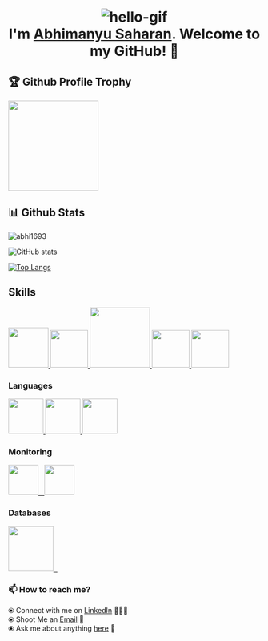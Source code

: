 <h1 align="center"> <img src="https://github.com/abhi1693/abhi1693/blob/main/assets/hello.gif" alt="hello-gif"> <br >I'm <a href="https://www.linkedin.com/in/abhimanyu-saharan/">Abhimanyu Saharan</a>. Welcome to my GitHub! 🤗</h1>

<!--<img align="right" alt="Coder GIF" height=250 width=300 src="https://github.com/abhi1693/abhi1693/blob/main/assets/youNme.gif?raw=true" />-->

<h2>🏆 Github Profile Trophy</h2>
<a href="https://github.com/ryo-ma/github-profile-trophy">
  <img height="180" src="https://github-profile-trophy.vercel.app/?username=abhi1693&column=-1"/>
</a>
<h2>📊 Github Stats</h2>
<p><img align="center"  src="https://github-readme-streak-stats.herokuapp.com/?user=abhi1693" alt="abhi1693" /></p>


![GitHub stats](https://github-readme-stats.vercel.app/api?username=abhi1693&show_icons=true&count_private=true)

[![Top Langs](https://github-readme-stats.vercel.app/api/top-langs/?username=abhi1693&layout=compact)](https://github.com/anuraghazra/github-readme-stats)



## Skills

<p float="left">
  <a href="https://www.docker.com/" target="_blank" >
    <img src="https://raw.githubusercontent.com/abhi1693/abhi1693/main/assets/docker.gif"  height="80" /> 
  </a>
  <a href="https://kubernetes.io/" target="_blank" >
    <img src="https://raw.githubusercontent.com/abhi1693/abhi1693/main/assets/k8s.gif"  height="75" />
  </a>
  <a href="https://www.terraform.io/" target="_blank" >
    <img src="https://raw.githubusercontent.com/abhi1693/abhi1693/main/assets/terraform.gif" width="120" />
  </a>
  <a href="https://helm.sh/" target="_blank" >
    <img src="https://raw.githubusercontent.com/abhi1693/abhi1693/main/assets/helm.gif"  height="75" />
  </a>
  <a href="https://rancher.com/" target="_blank" >
    <img src="https://raw.githubusercontent.com/abhi1693/abhi1693/main/assets/rancher.jpg"  height="75" />
  </a>  
 
 ### Languages
  
 <p float="left">
  <a href="https://www.python.org/" target="_blank" >
    <img src="https://raw.githubusercontent.com/abhi1693/abhi1693/main/assets/python.png" height="70" />
  </a>
  <a href="https://reactjs.org/" target="_blank" >
    <img src="https://raw.githubusercontent.com/abhi1693/abhi1693/main/assets/react.gif" height="70" />
  </a>
  <a href="https://www.w3.org/wiki/The_web_standards_model_-_HTML_CSS_and_JavaScript" target="_blank" >
    <img src="https://raw.githubusercontent.com/abhi1693/abhi1693/main/assets/html-css-js.png" height="70" />
  </a>
 </p>
  
### Monitoring
  
 <p float="left">
  <a href="https://grafana.com/" target="_blank" >
    <img src="https://raw.githubusercontent.com/abhi1693/abhi1693/main/assets/grafana.gif" height="60" />&nbsp;&nbsp;
  </a>
  <a href="https://www.influxdata.com/" target="_blank" >
    <img src="https://raw.githubusercontent.com/abhi1693/abhi1693/main/assets/influxdata.gif" height="60" />
  </a>
</p>

### Databases
  
 <p float="left">
  <a href="https://www.postgresql.org/" target="_blank" >
    <img src="https://raw.githubusercontent.com/abhi1693/abhi1693/main/assets/postgresql.gif" height="90" />&nbsp;&nbsp;
  </a>  
</p>

### 📫 How to reach me? 

  ⦿ Connect with me on [LinkedIn](https://www.linkedin.com/in/abhimanyu-saharan/) 👨🏻‍💻 <br>
  ⦿ Shoot Me an [Email](mailto:desk.abhimanyu@gmail.com) 💌 <br>
  ⦿ Ask me about anything [here](https://github.com/abhi1693/abhi1693/issues) 💬 <br>

<!--
**abhi1693/abhi1693** is a ✨ _special_ ✨ repository because its `README.md` (this file) appears on your GitHub profile.

Here are some ideas to get you started:

- 🔭 I’m currently working on ...
- 🌱 I’m currently learning ...
- 👯 I’m looking to collaborate on ...
- 🤔 I’m looking for help with ...
- 💬 Ask me about ...
- 📫 How to reach me: ...
- 😄 Pronouns: ...
- ⚡ Fun fact: ...
-->


